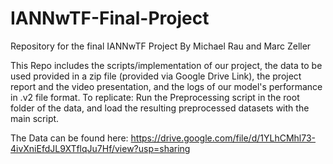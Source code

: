 # IANNwTF-Final-Project
Repository for the final IANNwTF Project
By Michael Rau and Marc Zeller

This Repo includes the scripts/implementation of our project, the data to be used provided in a zip file (provided via Google Drive Link), the project report and the video presentation, and the logs of our model's performance in .v2 file format.
To replicate: Run the Preprocessing script in the root folder of the data, and load the resulting preprocessed datasets with the main script.

The Data can be found here:
https://drive.google.com/file/d/1YLhCMhl73-4ivXniEfdJL9XTflqJu7Hf/view?usp=sharing
